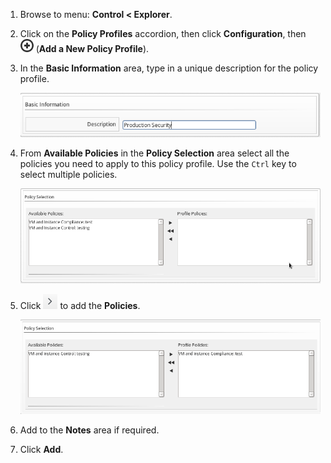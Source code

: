 1.  Browse  to menu: **Control < Explorer**.

2.  Click on the **Policy Profiles** accordion, then click
    **Configuration**, then
    ![image](../images/1862.png) (**Add a New Policy Profile**).

3.  In the **Basic Information** area, type in a unique description for
    the policy profile.

    ![image](../images/1931.png)

4.  From **Available Policies** in the **Policy Selection** area select
    all the policies you need to apply to this policy profile. Use the
    `Ctrl` key to select multiple policies.

    ![image](../images/1930.png)

5.  Click ![image](../images/1876.png) to add the **Policies**.

    ![image](../images/1929.png)

6.  Add to the **Notes** area if required.

7.  Click **Add**.
